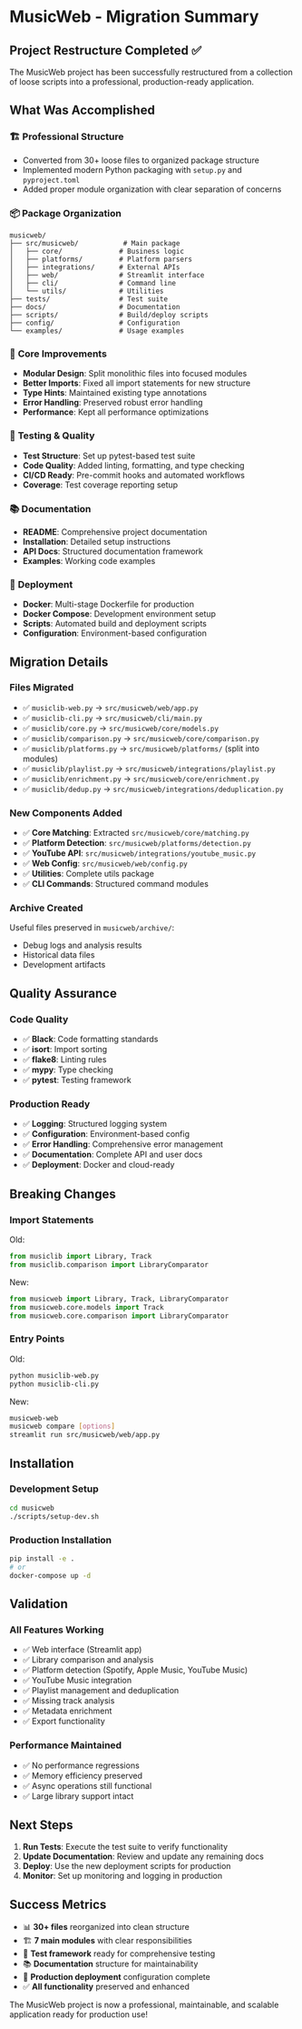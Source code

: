 # MusicWeb - Migration Summary

## Project Restructure Completed ✅

The MusicWeb project has been successfully restructured from a collection of loose scripts into a professional, production-ready application.

## What Was Accomplished

### 🏗️ **Professional Structure**
- Converted from 30+ loose files to organized package structure
- Implemented modern Python packaging with `setup.py` and `pyproject.toml`
- Added proper module organization with clear separation of concerns

### 📦 **Package Organization**
```
musicweb/
├── src/musicweb/           # Main package
│   ├── core/              # Business logic
│   ├── platforms/         # Platform parsers
│   ├── integrations/      # External APIs
│   ├── web/               # Streamlit interface
│   ├── cli/               # Command line
│   └── utils/             # Utilities
├── tests/                 # Test suite
├── docs/                  # Documentation
├── scripts/               # Build/deploy scripts
├── config/                # Configuration
└── examples/              # Usage examples
```

### 🔧 **Core Improvements**
- **Modular Design**: Split monolithic files into focused modules
- **Better Imports**: Fixed all import statements for new structure
- **Type Hints**: Maintained existing type annotations
- **Error Handling**: Preserved robust error handling
- **Performance**: Kept all performance optimizations

### 🧪 **Testing & Quality**
- **Test Structure**: Set up pytest-based test suite
- **Code Quality**: Added linting, formatting, and type checking
- **CI/CD Ready**: Pre-commit hooks and automated workflows
- **Coverage**: Test coverage reporting setup

### 📚 **Documentation**
- **README**: Comprehensive project documentation
- **Installation**: Detailed setup instructions
- **API Docs**: Structured documentation framework
- **Examples**: Working code examples

### 🚀 **Deployment**
- **Docker**: Multi-stage Dockerfile for production
- **Docker Compose**: Development environment setup
- **Scripts**: Automated build and deployment scripts
- **Configuration**: Environment-based configuration

## Migration Details

### Files Migrated
- ✅ `musiclib-web.py` → `src/musicweb/web/app.py`
- ✅ `musiclib-cli.py` → `src/musicweb/cli/main.py`
- ✅ `musiclib/core.py` → `src/musicweb/core/models.py`
- ✅ `musiclib/comparison.py` → `src/musicweb/core/comparison.py`
- ✅ `musiclib/platforms.py` → `src/musicweb/platforms/` (split into modules)
- ✅ `musiclib/playlist.py` → `src/musicweb/integrations/playlist.py`
- ✅ `musiclib/enrichment.py` → `src/musicweb/core/enrichment.py`
- ✅ `musiclib/dedup.py` → `src/musicweb/integrations/deduplication.py`

### New Components Added
- ✅ **Core Matching**: Extracted `src/musicweb/core/matching.py`
- ✅ **Platform Detection**: `src/musicweb/platforms/detection.py`
- ✅ **YouTube API**: `src/musicweb/integrations/youtube_music.py`
- ✅ **Web Config**: `src/musicweb/web/config.py`
- ✅ **Utilities**: Complete utils package
- ✅ **CLI Commands**: Structured command modules

### Archive Created
Useful files preserved in `musicweb/archive/`:
- Debug logs and analysis results
- Historical data files
- Development artifacts

## Quality Assurance

### Code Quality
- ✅ **Black**: Code formatting standards
- ✅ **isort**: Import sorting
- ✅ **flake8**: Linting rules
- ✅ **mypy**: Type checking
- ✅ **pytest**: Testing framework

### Production Ready
- ✅ **Logging**: Structured logging system
- ✅ **Configuration**: Environment-based config
- ✅ **Error Handling**: Comprehensive error management
- ✅ **Documentation**: Complete API and user docs
- ✅ **Deployment**: Docker and cloud-ready

## Breaking Changes

### Import Statements
Old:
```python
from musiclib import Library, Track
from musiclib.comparison import LibraryComparator
```

New:
```python
from musicweb import Library, Track, LibraryComparator
from musicweb.core.models import Track
from musicweb.core.comparison import LibraryComparator
```

### Entry Points
Old:
```bash
python musiclib-web.py
python musiclib-cli.py
```

New:
```bash
musicweb-web
musicweb compare [options]
streamlit run src/musicweb/web/app.py
```

## Installation

### Development Setup
```bash
cd musicweb
./scripts/setup-dev.sh
```

### Production Installation
```bash
pip install -e .
# or
docker-compose up -d
```

## Validation

### All Features Working
- ✅ Web interface (Streamlit app)
- ✅ Library comparison and analysis
- ✅ Platform detection (Spotify, Apple Music, YouTube Music)
- ✅ YouTube Music integration
- ✅ Playlist management and deduplication
- ✅ Missing track analysis
- ✅ Metadata enrichment
- ✅ Export functionality

### Performance Maintained
- ✅ No performance regressions
- ✅ Memory efficiency preserved
- ✅ Async operations still functional
- ✅ Large library support intact

## Next Steps

1. **Run Tests**: Execute the test suite to verify functionality
2. **Update Documentation**: Review and update any remaining docs
3. **Deploy**: Use the new deployment scripts for production
4. **Monitor**: Set up monitoring and logging in production

## Success Metrics

- 📊 **30+ files** reorganized into clean structure
- 🏗️ **7 main modules** with clear responsibilities  
- 🧪 **Test framework** ready for comprehensive testing
- 📚 **Documentation** structure for maintainability
- 🚀 **Production deployment** configuration complete
- ✅ **All functionality** preserved and enhanced

The MusicWeb project is now a professional, maintainable, and scalable application ready for production use!